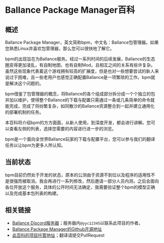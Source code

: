 # Ballance Package Manager百科

## 概述

Ballance Package Manager，英文简称bpm，中文名：Ballance包管理器。如果您熟悉Linux并喜欢包管理器，那么您可以很快地了解它。

bpm的出现旨在为Ballance服务。经过一系列时间的后续发展，Ballance的生态圈变得更加凌乱，有自制地图，也有自制Mod，且相互之间的关系有些许复杂。虽然这些现象代表着这个游戏拥有较高的扩展度，但是也对一些想要尝试的新人来说过于困难，且一些老用户也感觉正确配置Ballance是一项繁琐的工作。bpm就是解决这个问题的。

bpm借鉴了包管理器的概念，将Ballance的各个组成部分拆分成一个个独立的包并加以维护，使得整个Ballance的下载与配置只需通过一条或几条简单的命令就能完成，完成了将纷繁复杂，如同散沙的Ballance资源整合到一起并建立通用化的部署机制的任务。

本百科将介绍bpm的方方面面，从新人使用，到深度开发，都会进行讲解。您可以查看左侧的列表，选择您需要的内容进行进一步的浏览。

bpm是一个面向全世界Ballance玩家的下载与配置平台，您可以参与我们的翻译任务以让bpm为更多人所认知。

## 当前状态

bpm目前仍然处于开发的状态，原本的公测由于资源不到位以及程序的适用性不是很强而被取消。我会再进行一系列修改，然后邀请一部分人员内测，之后会面向各位开放这个服务，具体的公开时间无法确定，我需要验证整个bpm的模型正确以及完成基本包列表的构建。

## 相关链接

* [Ballance Discord服务器](https://discord.gg/hyarMPm)；服务器内`@yyc12345`以联系此项目的作者。
* [Ballance Package Manager的Github开源地址](https://github.com/yyc12345/bpm)
* [此百科的项目托管地址](https://github.com/yyc12345/bpm_wiki)；翻译请提交PullRequest

